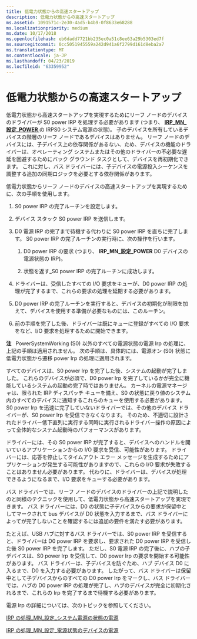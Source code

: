 ```yaml
---
title: 低電力状態からの高速スタートアップ
description: 低電力状態からの高速スタートアップ
ms.assetid: 1091571c-2e30-4ad5-b4b9-0f8633e68288
ms.localizationpriority: medium
ms.date: 10/17/2018
ms.openlocfilehash: eb6dadd7721bb235ec0a51c8ee63a29b5303ed7f
ms.sourcegitcommit: 0cc5051945559a242d941a6f2799d161d8eba2a7
ms.translationtype: MT
ms.contentlocale: ja-JP
ms.lasthandoff: 04/23/2019
ms.locfileid: "63359952"
---
```

# <a name="fast-startup-from-a-low-power-state"></a>低電力状態からの高速スタートアップ


低電力状態から高速スタートアップを実現するためにリーフ ノードのデバイスのドライバーが S0 power IRP を処理する必要があります (つまり、 [ **IRP\_MN\_設定\_POWER** ](https://msdn.microsoft.com/library/windows/hardware/ff551744)の IRPS0 システム電源の状態)。 子のデバイスを所有しているデバイスの階層のリーフ ノードであるデバイスはありません。 リーフ ノードのデバイスには、子デバイス上の依存関係があるない、ため、デバイスの機能のドライバーは、オペレーティング システムまたはその他のドライバーの不必要な遅延を回避するためにバック グラウンド タスクとして、デバイスを再初期化できます。 これに対し、バス ドライバーには、子デバイスの電源投入シーケンスを調整する追加の同期ロジックを必要とする依存関係があります。

低電力状態からリーフ ノードのデバイスの高速スタートアップを実現するために、次の手順を使用します。

1.  S0 power IRP の完了ルーチンを設定します。

2.  デバイス スタック S0 power IRP を送信します。

3.  D0 電源 IRP の完了まで待機する代わりに S0 power IRP を直ちに完了します。 S0 power IRP の完了ルーチンの実行時に、次の操作を行います。

    1.  D0 power IRP の要求 (つまり、 **IRP\_MN\_設定\_POWER** D0 デバイスの電源状態の IRP)。

    2.  状態を返す\_S0 power IRP の完了ルーチンに成功します。

4.  ドライバーは、受信したすべての I/O 要求をキューが、D0 power IRP の処理が完了するまで、これらの要求の処理を延期する必要があります。

5.  D0 power IRP の完了ルーチンを実行すると、デバイスの初期化が制限を加えて、デバイスを使用する準備が必要なものには、このルーチン。

6.  前の手順を完了した後、ドライバーは既にキューに登録がすべての I/O 要求をなど、I/O 要求を処理するために開始できます。

**注**   PowerSystemWorking (S0) 以外のすべての電源状態の電源 Irp の処理に、上記の手順は適用されません。 次の手順は、具体的には、電源オン (S0) 状態に低電力状態から遷移 power Irp の処理に適用されます。

 

すべてのデバイスは、S0 power Irp を完了した後、システムの起動が完了しました。 これらのデバイスが必須で、D0 power Irp を完了しているかが完全に機能しているシステムの起動の完了時ではありません。 カーネルの電源マネージャは、限られた IRP ディスパッチ キューを備え、S0 の状態に戻り値のシステム内のすべてのデバイスに通知するこれらのキューを使用する必要があります。 S0 power Irp を迅速に完了していないドライバーでは、その他のデバイス ドライバーが、S0 power Irp を受信できなくなります。 そのため、不適切に設計されたドライバー低下直列に実行する同時に実行されるドライバー操作の原因によって全体的なシステム起動時のパフォーマンスがあります。

ドライバーには、その S0 power IRP が完了すると、デバイスへのハンドルを開いているアプリケーションからの I/O 要求を受信、可能性があります。 ドライバーには、応答を停止してタイムアウト エラー メッセージを生成するためにアプリケーションが発生する可能性がありますので、これらの I/O 要求が失敗することはありません必要があります。 代わりに、ドライバーは、デバイスが処理できるようになるまで、I/O 要求をキューする必要があります。

バス ドライバーでは、リーフ ノードのデバイスのドライバーの上記で説明したのと同様のテクニックを使用して、低電力状態から高速スタートアップを実現できます。 バス ドライバーには、D0 の状態に子デバイスからの要求が保留中としてマークされて bus デバイスが D0 状態を入力するまで、バス ドライバーによってが完了しないことを確認するには追加の要件を満たす必要があります。

たとえば、USB ハブに対するバス ドライバーでは、S0 power IRP を受信すると、ドライバーは D0 power IRP を要求し、要求された D0 power IRP を受信した後 S0 power IRP を完了します。 ただし、S0 電源 IRP の完了後に、ハブの子デバイスは、S0 power Irp を受信して、D0 power Irp の要求を開始する可能性があります。 バス ドライバーは、子デバイスを防ぐため、ハブ デバイス D0 に入るまで、D0 を入力する必要があります。 したがって、バス ドライバーは保留中として子デバイスからのすべての D0 power Irp をマークし、バス ドライバーでは、ハブの D0 power IRP の処理が完了し、ハブのデバイスが完全に初期化されるまで、これらの Irp を完了するまで待機する必要があります。

電源 Irp の詳細については、次のトピックを参照してください。

[IRP の処理\_MN\_設定\_システム電源の状態の電源](handling-irp-mn-set-power-for-system-power-states.md)

[IRP の処理\_MN\_設定\_電源状態のデバイスの電源](handling-irp-mn-set-power-for-device-power-states.md)

 

 




